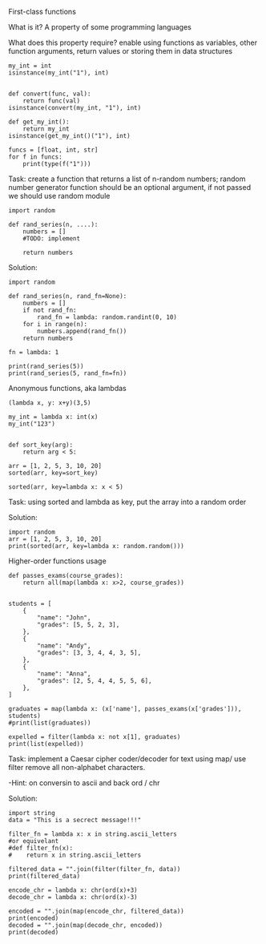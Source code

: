 First-class functions

What is it?
A property of some programming languages

What does this property require?
enable using functions as variables, other function arguments, return values or storing them in data structures

```
my_int = int
isinstance(my_int("1"), int)


def convert(func, val):
    return func(val)
isinstance(convert(my_int, "1"), int)

def get_my_int():
    return my_int
isinstance(get_my_int()("1"), int)

funcs = [float, int, str]
for f in funcs:
    print(type(f("1")))

```


Task: create a function that returns a list of n-random numbers;
random number generator function should be an optional argument, if not passed we should use random module


```
import random

def rand_series(n, ....):
    numbers = []
    #TODO: implement

    return numbers

```

Solution:

```
import random

def rand_series(n, rand_fn=None):
    numbers = []
    if not rand_fn:
        rand_fn = lambda: random.randint(0, 10)
    for i in range(n):
        numbers.append(rand_fn())
    return numbers

fn = lambda: 1

print(rand_series(5))
print(rand_series(5, rand_fn=fn))

```


Anonymous functions, aka lambdas

```
(lambda x, y: x+y)(3,5)

my_int = lambda x: int(x)
my_int("123")


def sort_key(arg):
    return arg < 5:

arr = [1, 2, 5, 3, 10, 20]
sorted(arr, key=sort_key)

sorted(arr, key=lambda x: x < 5)

```

Task: using sorted and lambda as key, put the array into a random order

Solution:

```
import random
arr = [1, 2, 5, 3, 10, 20]
print(sorted(arr, key=lambda x: random.random()))

```

Higher-order functions usage

```
def passes_exams(course_grades):
    return all(map(lambda x: x>2, course_grades))
    

students = [
    {
        "name": "John",
        "grades": [5, 5, 2, 3],
    },
    {
        "name": "Andy",
        "grades": [3, 3, 4, 4, 3, 5],
    },
    {
        "name": "Anna",
        "grades": [2, 5, 4, 4, 5, 5, 6],
    },
]

graduates = map(lambda x: (x['name'], passes_exams(x['grades'])), students)
#print(list(graduates))

expelled = filter(lambda x: not x[1], graduates)
print(list(expelled))

```


Task: implement a Caesar cipher coder/decoder for text using map/ use filter remove all non-alphabet characters.

-Hint: on conversin to ascii and back ord / chr

Solution:

```
import string
data = "This is a secrect message!!!"

filter_fn = lambda x: x in string.ascii_letters
#or equivelant
#def filter_fn(x):
#    return x in string.ascii_letters

filtered_data = "".join(filter(filter_fn, data))
print(filtered_data)

encode_chr = lambda x: chr(ord(x)+3)
decode_chr = lambda x: chr(ord(x)-3)

encoded = "".join(map(encode_chr, filtered_data))
print(encoded)
decoded = "".join(map(decode_chr, encoded))
print(decoded)




```
